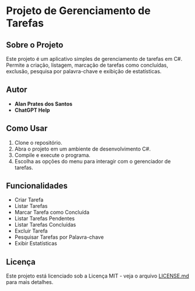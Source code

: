 # Projeto de Gerenciamento de Tarefas

## Sobre o Projeto

Este projeto é um aplicativo simples de gerenciamento de tarefas em C#. Permite a criação, listagem, marcação de tarefas como concluídas, exclusão, pesquisa por palavra-chave e exibição de estatísticas.

## Autor

- **Alan Prates dos Santos**
- **ChatGPT Help**
## Como Usar

1. Clone o repositório.
2. Abra o projeto em um ambiente de desenvolvimento C#.
3. Compile e execute o programa.
4. Escolha as opções do menu para interagir com o gerenciador de tarefas.

## Funcionalidades

- Criar Tarefa
- Listar Tarefas
- Marcar Tarefa como Concluída
- Listar Tarefas Pendentes
- Listar Tarefas Concluídas
- Excluir Tarefa
- Pesquisar Tarefas por Palavra-chave
- Exibir Estatísticas


## Licença

Este projeto está licenciado sob a Licença MIT - veja o arquivo [LICENSE.md](LICENSE.md) para mais detalhes.
